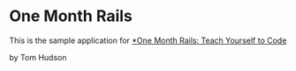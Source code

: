 # One Month Rails

This is the sample application for 
[*One Month Rails: Teach Yourself to Code](http://onemonthrails.com)

by Tom Hudson